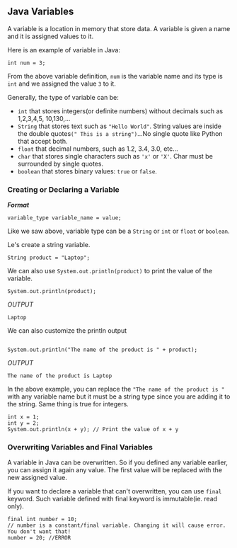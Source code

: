 
## Java Variables

A variable is a location in memory that store data. A variable is given a name and it is assigned values to it. 

Here is an example of variable in Java:

```
int num = 3;
```

From the above variable definition, `num` is the variable name and its type is `int` and we assigned the value `3` to it.

Generally, the type of variable can be: 

* `int` that stores integers(or definite numbers) without decimals such as 1,2,3,4,5, 10,130,...
* `String` that stores text such as `"Hello World"`. String values are inside the double quotes`(" This is a string")`...No single quote like Python that accept both. 
* `float` that decimal numbers, such as 1.2, 3.4, 3.0, etc...
* `char` that stores single characters such as `'x'` or `'X'`. Char must be surrounded by single quotes. 
* `boolean` that stores binary values: `true` or `false`.


### Creating or Declaring a Variable

***Format***

```
variable_type variable_name = value;
```
Like we saw above, variable type can be a `String` or `int` or `float` or `boolean`. 

Le's create a string variable.

```
String product = "Laptop";
```

We can also use `System.out.println(product)` to print the value of the variable. 

```
System.out.println(product);
```

*OUTPUT*
```
Laptop
```

We can also customize the println output
```

System.out.println("The name of the product is " + product);
```

*OUTPUT*
```
The name of the product is Laptop
```

In the above example, you can replace the `"The name of the product is " ` with any variable name but it must be a string type since you are adding it to the string. Same thing is true for integers. 

```
int x = 1;
int y = 2;
System.out.println(x + y); // Print the value of x + y
```

### Overwriting Variables and Final Variables

A variable in Java can be overwritten. So if you defined any variable earlier, you can assign it again any value. The first value will be replaced with the new assigned value. 

If you want to declare a variable that can't overwritten, you can use `final` keyword. Such variable defined with final keyword is immutable(ie. read only).

```
final int number = 10;
// number is a constant/final variable. Changing it will cause error. You don't want that!
number = 20; //ERROR
```

